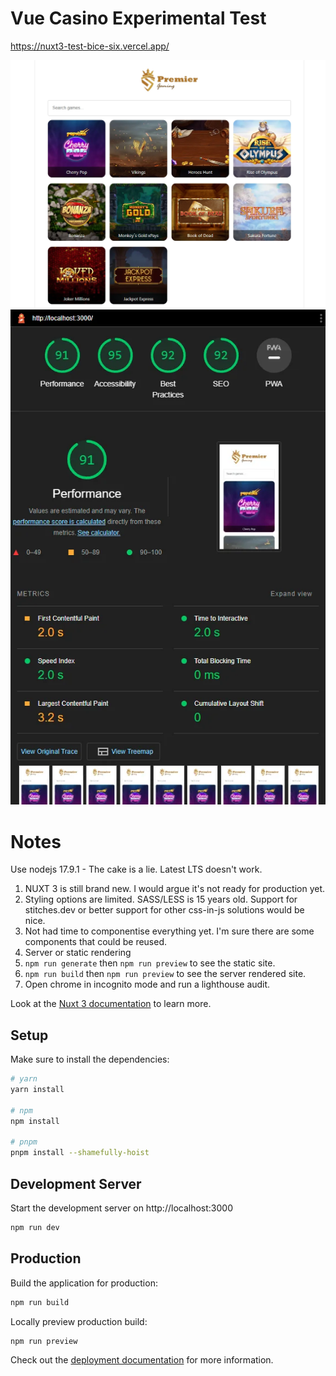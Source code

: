 # Vue Casino Experimental Test

https://nuxt3-test-bice-six.vercel.app/

![screenshot](static/casino-screenshot.webp)
![performance](static/casino-performance.webp)

# Notes
Use nodejs 17.9.1 - The cake is a lie. Latest LTS doesn't work.
1. NUXT 3 is still brand new. I would argue it's not ready for production yet.
2. Styling options are limited. SASS/LESS is 15 years old. Support for stitches.dev or better support for other css-in-js solutions would be nice.
3. Not had time to componentise everything yet. I'm sure there are some components that could be reused.
4. Server or static rendering
5. `npm run generate` then `npm run preview` to see the static site.
6. `npm run build` then `npm run preview` to see the server rendered site.
7. Open chrome in incognito mode and run a lighthouse audit.

Look at the [Nuxt 3 documentation](https://nuxt.com/docs/getting-started/introduction) to learn more.

## Setup

Make sure to install the dependencies:

```bash
# yarn
yarn install

# npm
npm install

# pnpm
pnpm install --shamefully-hoist
```

## Development Server

Start the development server on http://localhost:3000

```bash
npm run dev
```

## Production

Build the application for production:

```bash
npm run build
```

Locally preview production build:

```bash
npm run preview
```

Check out the [deployment documentation](https://nuxt.com/docs/getting-started/deployment) for more information.
